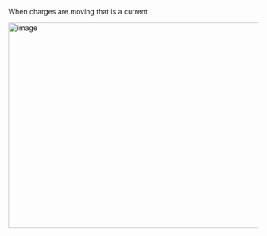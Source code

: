 When charges are moving that is a current

<img width="600" height="414" alt="image" src="https://github.com/user-attachments/assets/c7c2b882-e437-47f2-8651-8ca8abb45ed1" />

